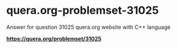 # quera.org-problemset-31025
Answer for question 31025 quera.org website with C++ language

**https://quera.org/problemset/31025**